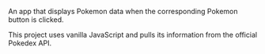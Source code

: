 An app that displays Pokemon data when the corresponding Pokemon button is clicked.

This project uses vanilla JavaScript and pulls its information from the official Pokedex API.
